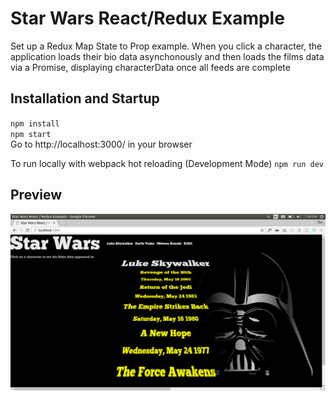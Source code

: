 # Star Wars React/Redux Example
Set up a Redux Map State to Prop example. When you click a character, the application loads their bio data asynchonously and then loads the films data via a Promise, displaying characterData once all feeds are complete

## Installation and Startup
`npm install`<br>
`npm start`<br>
Go to http://localhost:3000/ in your browser

To run locally with webpack hot reloading (Development Mode)
`npm run dev`

## Preview
<img src="./public/images/StarWarsReact-Screenshot.png" /> 

